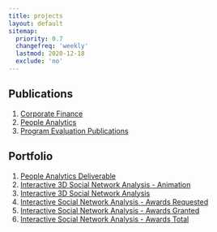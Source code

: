 ```yaml
---
title: projects
layout: default
sitemap:
  priority: 0.7
  changefreq: 'weekly'
  lastmod: 2020-12-18
  exclude: 'no'
---
```

## Publications
1. <a href="https://github.com/odenipinedo/projects/tree/master/Finance" target="_blank" rel="noopener noreferrer">Corporate Finance</a>
2. <a href="https://github.com/odenipinedo/projects/tree/master/Analytics" target="_blank" rel="noopener noreferrer">People Analytics</a>
3. <a href="https://github.com/odenipinedo/projects/tree/master/Evaluation" target="_blank" rel="noopener noreferrer">Program Evaluation Publications</a>


## Portfolio
1. <a href="https://github.com/odenipinedo/projects/tree/master/Analytics" target="_blank" rel="noopener noreferrer">People Analytics Deliverable</a>
2. <a href="https://pinedo.org/projects/graphjs_animation_without_labels.html" target="_blank" rel="noopener noreferrer">Interactive 3D Social Network Analysis - Animation</a>
3. <a href="https://pinedo.org/projects/graphjs_without_labels.html" target="_blank" rel="noopener noreferrer">Interactive 3D Social Network Analysis</a>
4. <a href="https://pinedo.org/projects/interactive_graph_1_no_labels.html" target="_blank" rel="noopener noreferrer">Interactive Social Network Analysis - Awards Requested</a>
5. <a href="https://pinedo.org/projects/interactive_graph_2_no_labels.html" target="_blank" rel="noopener noreferrer">Interactive Social Network Analysis - Awards Granted</a>
6. <a href="https://pinedo.org/projects/interactive_graph_3_no_labels.html" target="_blank" rel="noopener noreferrer">Interactive Social Network Analysis - Awards Total</a>

<!-- <a href="" target="_blank" rel="noopener noreferrer"></a> -->
